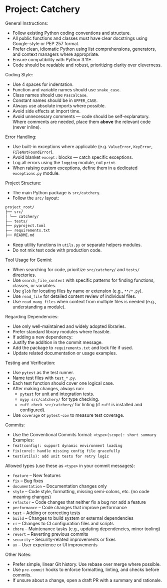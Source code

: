 # Project: Catchery

General Instructions:

- Follow existing Python coding conventions and structure.
- All public functions and classes must have clear docstrings using Google-style or PEP 257 format.
- Prefer clean, idiomatic Python using list comprehensions, generators, and context managers where appropriate.
- Ensure compatibility with Python 3.11+.
- Code should be readable and robust, prioritizing clarity over cleverness.

Coding Style:

- Use 4 spaces for indentation.
- Function and variable names should use `snake_case`.
- Class names should use `PascalCase`.
- Constant names should be in `UPPER_CASE`.
- Always use absolute imports where possible.
- Avoid side effects at import time.
- Avoid unnecessary comments — code should be self-explanatory. Where comments are needed, place them **above** the relevant code (never inline).

Error Handling:

- Use built-in exceptions where applicable (e.g. `ValueError`, `KeyError`, `FileNotFoundError`).
- Avoid blanket `except:` blocks — catch specific exceptions.
- Log all errors using the `logging` module, not `print`.
- When raising custom exceptions, define them in a dedicated `exceptions.py` module.

Project Structure:

- The main Python package is `src/catchery`.
- Follow the `src/` layout:

```bash
project_root/
├── src/
│ └── catchery/
├── tests/
├── pyproject.toml
├── requirements.txt
├── README.md
```

- Keep utility functions in `utils.py` or separate helpers modules.
- Do not mix test code with production code.

Tool Usage for Gemini:

- When searching for code, prioritize `src/catchery/` and `tests/` directories.
- Use `search_file_content` with specific patterns for finding functions, classes, or variables.
- Use `glob` for locating files by name or extension (e.g., `**/*.py`).
- Use `read_file` for detailed content review of individual files.
- Use `read_many_files` when context from multiple files is needed (e.g., understanding a module).

Regarding Dependencies:

- Use only well-maintained and widely adopted libraries.
- Prefer standard library modules where feasible.
- If adding a new dependency:
- Justify the addition in the commit message.
- Add the package to `requirements.txt` and lock file if used.
- Update related documentation or usage examples.

Testing and Verification:

- Use `pytest` as the test runner.
- Name test files with `test_*.py`.
- Each test function should cover one logical case.
- After making changes, always run:
  - `pytest` for unit and integration tests.
  - `mypy src/catchery/` for type checking.
  - `ruff check src/catchery/` for linting (if `ruff` is installed and configured).
- Use `coverage` or `pytest-cov` to measure test coverage.

Commits:

- Use the Conventional Commits format: `<type>(scope): short summary`
Examples:
- `feat(config): support dynamic environment loading`
- `fix(core): handle missing config file gracefully`
- `test(utils): add unit tests for retry logic`

Allowed types (use these as `<type>` in your commit messages):

- `feature` – New features
- `fix` – Bug fixes
- `documentation` – Documentation changes only
- `style` – Code style, formatting, missing semi-colons, etc. (no code meaning changes)
- `refactor` – Code changes that neither fix a bug nor add a feature
- `performance` – Code changes that improve performance
- `test` – Adding or correcting tests
- `build` – Changes to build system or external dependencies
- `ci` – Changes to CI configuration files and scripts
- `chore` – Maintenance tasks (e.g., updating dependencies, minor tooling)
- `revert` – Reverting previous commits
- `security` – Security-related improvements or fixes
- `ux` – User experience or UI improvements

Other Notes:

- Prefer simple, linear Git history. Use rebase over merge where possible.
- Use `pre-commit` hooks to enforce formatting, linting, and checks before commits.
- If unsure about a change, open a draft PR with a summary and rationale.
